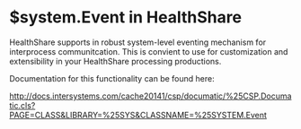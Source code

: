 $system.Event in HealthShare
============================

HealthShare supports in robust system-level eventing mechanism for interprocess
communitcation. This is convient to use for customization and extensibility 
in your HealthShare processing productions.

Documentation for this functionality can be found here:

http://docs.intersystems.com/cache20141/csp/documatic/%25CSP.Documatic.cls?PAGE=CLASS&LIBRARY=%25SYS&CLASSNAME=%25SYSTEM.Event



